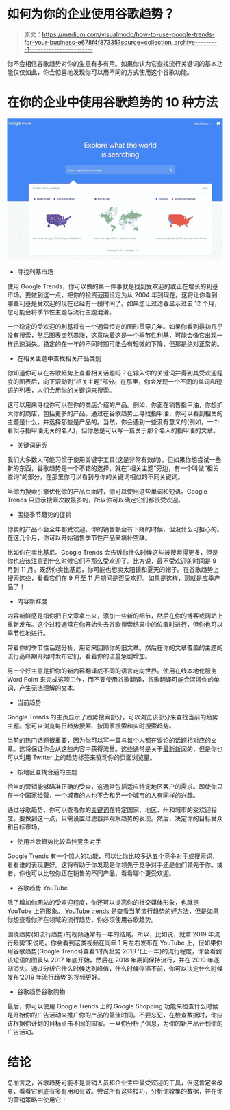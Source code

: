 # 如何为你的企业使用谷歌趋势？

> 原文：<https://medium.com/visualmodo/how-to-use-google-trends-for-your-business-e678f4f87335?source=collection_archive---------1----------------------->

你不会相信谷歌趋势对你的生意有多有用。如果你认为它查找流行关键词的基本功能仅仅如此，你会惊喜地发现你可以用不同的方式使用这个谷歌功能。

# 在你的企业中使用谷歌趋势的 10 种方法

![](img/ab42582bed8f5cebdbefbb2aedb38bfe.png)

*   寻找利基市场

使用 Google Trends，你可以做的第一件事就是找到受欢迎的或正在增长的利基市场。要做到这一点，把你的投资范围设定为从 2004 年到现在。这将让你看到哪些利基是受欢迎的现在已经有一段时间了。如果您让过滤器显示过去 12 个月，您可能会将季节性主题与流行主题混淆。

一个稳定的受欢迎的利基将有一个通常恒定的图形贯穿几年。如果你看到最初几乎没有搜索，然后图表突然暴涨，这意味着这是一个季节性利基，可能会像它出现一样迅速消失。稳定的在一年的不同时期可能会有轻微的下降，但那是绝对正常的。

*   在相关主题中查找相关产品类别

你知道你可以在谷歌趋势上查看相关话题吗？在输入你的关键词并得到其受欢迎程度的图表后，向下滚动到“相关主题”部分。在那里，你会发现一个不同的单词和短语的列表，人们会用你的关键词来搜索。

这可以用来寻找你可以在你的商店介绍的产品。例如，你正在销售指甲油，你想扩大你的商店，包括更多的产品。通过在谷歌趋势上寻找指甲油，你可以看到相关的主题是什么，并选择那些是产品的。当然，你会遇到一些没有意义的(例如，一个看似与指甲油无关的名人)，但你总是可以写一篇关于那个名人的指甲油的文章。

*   关键词研究

我们大多数人可能习惯于使用关键字工具(这是非常有效的)，但如果你想尝试一些新的东西，谷歌趋势是一个不错的选择。就在“相关主题”旁边，有一个叫做“相关查询”的部分，在那里你可以看到与你的关键词相似的不同关键词。

当你为搜索引擎优化你的产品页面时，你可以使用这些单词和短语。Google Trends 只显示搜索次数最多的，所以你可以确定它们都很受欢迎。

*   围绕季节趋势的促销

你卖的产品不会全年都受欢迎。你的销售额会有下降的时候，但没什么可担心的。在这几个月，你可以开始销售季节性产品来填补空缺。

比如你在卖比基尼。Google Trends 会告诉你什么时候这些被搜索得更多，但是你也应该注意到什么时候它们不那么受欢迎了。比方说，最不受欢迎的时间是 9 月到 11 月。既然你卖比基尼，你可能也想卖太阳镜和夏天的帽子。在谷歌趋势上搜索这些，看看它们在 9 月至 11 月期间是否受欢迎。如果是这样，那就是应季产品了！

*   内容新鲜度

内容新鲜感是指你把旧文章拿出来，添加一些新的细节，然后在你的博客或网站上重新发布。这个过程通常在你开始失去谷歌搜索结果中的位置时进行，但你也可以季节性地进行。

带着你的季节性话题分析，用它来回顾你的旧文章。然后在你的文章覆盖的主题的流行高峰期开始时发布它们，看着你的流量急剧增加。

另一个好主意是把你的新内容翻译成不同的语言走向世界。使用在线本地化服务 Word Point 来完成这项工作，而不要使用谷歌翻译，谷歌翻译可能会混淆你的单词，产生无法理解的文本。

*   当前趋势

Google Trends 的主页显示了趋势搜索部分，可以浏览该部分来查找当前的趋势主题。您可以浏览每日趋势搜索、按国家搜索和实时搜索趋势。

当前的热门话题很重要，因为你可以写一篇与每个人都在谈论的话题相对应的文章。这将保证你会从这些内容中获得流量。这些通常是关于[最新新闻](https://visualmodo.com/blog/)的，但是你也可以利用 Twitter 上的趋势标签来驱动你的页面浏览量。

*   按地区查找合适的主题

恰当的营销能够瞄准正确的受众，这通常包括适应特定地区客户的需求。即使你只在一个国家经营，一个城市的人也不会和另一个城市的人有同样的兴趣。

通过谷歌趋势，你可以查看你的[关键词](https://visualmodo.com/google-adsense-keywords-pays-more/)在特定国家、地区、州和城市的受欢迎程度。要做到这一点，只需设置过滤器并观察趋势的表现。然后，决定你的目标受众和目标市场。

*   使用谷歌趋势比较监控竞争对手

Google Trends 有一个惊人的功能，可以让你比较多达五个竞争对手或搜索词，看看谁的表现更好。这将有助于你发现是你领先于竞争对手还是他们领先于你。或者，你也可以比较你正在销售的不同产品，看看哪个更受欢迎。

*   谷歌趋势 YouTube

除了增加你网站的受欢迎程度，你还可以提高你的社交媒体形象，也就是 YouTube 上的形象。 [YouTube trends](https://www.youtube.com/feed/trending) 是查看当前流行趋势的好方法，但是如果你想查看你所在领域的流行趋势，你必须使用谷歌趋势。

围绕趋势(如流行趋势)的视频通常有一年的结尾。所以，比如说，就拿‘2019 年流行趋势’来说吧。你会看到这类视频在同年 1 月左右发布在 YouTube 上，但如果你用谷歌趋势(Google Trends)查看'时尚趋势 2018 '(上一年)的流行程度，你会看到该短语的图表从 2017 年底开始，然后在 2018 年期间保持流行，并在 2019 年逐渐消失。通过分析它什么时候达到峰值，什么时候停滞不前，你可以决定什么时候发布‘2019 年流行趋势’的视频更好。

*   谷歌趋势谷歌购物

最后，你可以使用 Google Trends 上的 Google Shopping 功能来检查什么时候是开始你的广告活动来推广你的产品的最佳时间。不要忘记，在检查数据时，你应该根据你计划的目标点击不同的国家。一旦你分析了信息，为你的新产品计划你的广告活动。

# 结论

总而言之，谷歌趋势可能不是营销人员和企业主中最受欢迎的工具，但这肯定会改变，看看它到底有多有用和有效。尝试所有这些技巧，分析你收集的数据，并在你的营销策略中使用它！